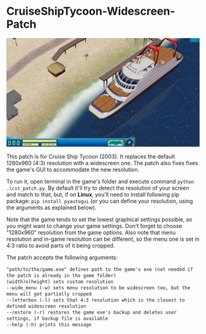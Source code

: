 # CruiseShipTycoon-Widescreen-Patch

![Cruise Ship Tycoon, 1920x1080](images/cst_1920x1080.jpg)

This patch is for Cruise Ship Tycoon (2003). It replaces the default 1280x960 (4:3) resolution with a widescreen one. The patch also fixes fixes the game's GUI to accommodate the new resolution.

To run it, open terminal in the game's folder and execute command `python .\cst_patch.py`. By default it'll try to detect the resolution of your screen and match to that, but, if on **Linux**, you'll need to install following pip package: `pip install pyautogui` (or you can define your resolution, using the arguments as explained below).

Note that the game tends to set the lowest graphical settings possible, so you might want to change your game settings. Don't forget to choose "1280x960" resolution from the game options. Also note that menu resolution and in-game resolution can be different, so the menu one is set in 4:3 ratio to avoid parts of it being cropped.

The patch accepts the following arguments:

    "path/to/the/game.exe" defines path to the game's exe (not needed if the patch is already in the game folder)
    (width)x(height) sets custom resolution
    --wide_menu (-w) sets menu resolution to be widescreen too, but the menu will get partially cropped
    --letterbox (-l) sets that 4:3 resolution which is the closest to defined widescreen resolution
    --restore (-r) restores the game exe's backup and deletes user settings, if backup file is available
    --help (-h) prints this message
